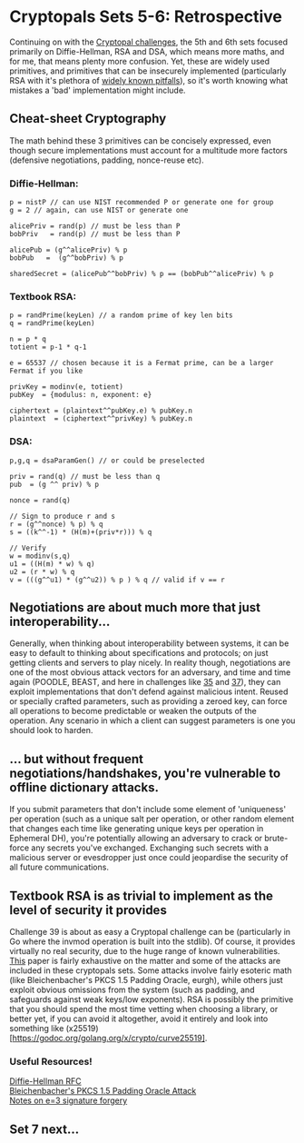 # Cryptopals Sets 5-6: Retrospective

Continuing on with the [Cryptopal challenges](https://cryptopals.com), the 5th and 6th sets focused primarily on Diffie-Hellman, RSA and DSA, which means more maths, and for me, that means plenty more confusion. Yet, these are widely used primitives, and primitives that can be insecurely implemented (particularly RSA with it's plethora of [widely known pitfalls](https://blog.trailofbits.com/2019/07/08/fuck-rsa/)), so it's worth knowing what mistakes a 'bad' implementation might include.

## Cheat-sheet Cryptography
The math behind these 3 primitives can be concisely expressed, even though secure implementations must account for a multitude more factors (defensive negotiations, padding, nonce-reuse etc).

### Diffie-Hellman:
```
p = nistP // can use NIST recommended P or generate one for group
g = 2 // again, can use NIST or generate one

alicePriv = rand(p) // must be less than P
bobPriv   = rand(p) // must be less than P

alicePub = (g^^alicePriv) % p
bobPub   =  (g^^bobPriv) % p

sharedSecret = (alicePub^^bobPriv) % p == (bobPub^^alicePriv) % p
```

### Textbook RSA:
```
p = randPrime(keyLen) // a random prime of key len bits
q = randPrime(keyLen)

n = p * q
totient = p-1 * q-1

e = 65537 // chosen because it is a Fermat prime, can be a larger Fermat if you like

privKey = modinv(e, totient)
pubKey  = {modulus: n, exponent: e}

ciphertext = (plaintext^^pubKey.e) % pubKey.n
plaintext  = (ciphertext^^privKey) % pubKey.n
```

### DSA:
```
p,g,q = dsaParamGen() // or could be preselected

priv = rand(q) // must be less than q
pub  = (g ^^ priv) % p

nonce = rand(q)

// Sign to produce r and s
r = (g^^nonce) % p) % q
s = ((k^^-1) * (H(m)+(priv*r))) % q

// Verify
w = modinv(s,q)
u1 = ((H(m) * w) % q)
u2 = (r * w) % q
v = (((g^^u1) * (g^^u2)) % p ) % q // valid if v == r 
```

## Negotiations are about much more that just interoperability...
Generally, when thinking about interoperability between systems, it can be easy to default to thinking about specifications and protocols; on just getting clients and servers to play nicely. In reality though, negotiations are one of the most obvious attack vectors for an adversary, and time and time again (POODLE, BEAST, and here in challenges like [35](https://cryptopals.com/sets/5/challenges/35) and [37](https://cryptopals.com/sets/5/challenges/37)), they can exploit implementations that don't defend against malicious intent. Reused or specially crafted parameters, such as providing a zeroed key, can force all operations to become predictable or weaken the outputs of the operation. Any scenario in which a client can suggest parameters is one you should look to harden.

## ... but without frequent negotiations/handshakes, you're vulnerable to offline dictionary attacks.
If you submit parameters that don't include some element of 'uniqueness' per operation (such as a unique salt per operation, or other random element that changes each time like generating unique keys per operation in Ephemeral DH), you're potentially allowing an adversary to crack or brute-force any secrets you've exchanged. Exchanging such secrets with a malicious server or evesdropper just once could jeopardise the security of all future communications.

## Textbook RSA is as trivial to implement as the level of security it provides
Challenge 39 is about as easy a Cryptopal challenge can be (particularly in Go where the invmod operation is built into the stdlib). Of course, it provides virtually no real security, due to the huge range of known vulnerabilities. [This](https://crypto.stanford.edu/~dabo/papers/RSA-survey.pdf) paper is fairly exhaustive on the matter and some of the attacks are included in these cryptopals sets. Some attacks involve fairly esoteric math (like Bleichenbacher's PKCS 1.5 Padding Oracle, eurgh), while others just exploit obvious omissions from the system (such as padding, and safeguards against weak keys/low exponents). RSA is possibly the primitive that you should spend the most time vetting when choosing a library, or better yet, if you can avoid it altogether, avoid it entirely and look into something like (x25519)[https://godoc.org/golang.org/x/crypto/curve25519].


### Useful Resources!
[Diffie-Hellman RFC](https://tools.ietf.org/html/rfc2631)     
[Bleichenbacher's PKCS 1.5 Padding Oracle Attack](http://archiv.infsec.ethz.ch/education/fs08/secsem/bleichenbacher98.pdf)     
[Notes on e=3 signature forgery](https://mailarchive.ietf.org/arch/msg/openpgp/5rnE9ZRN1AokBVj3VqblGlP63QE)


## Set 7 next...